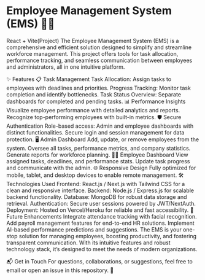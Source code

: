 # Employee Management System (EMS) 🏢💼  

 React + Vite(Project)
The Employee Management System (EMS) is a comprehensive and efficient solution designed to simplify and streamline workforce management. This project offers tools for task allocation, performance tracking, and seamless communication between employees and administrators, all in one intuitive platform.

✨ Features
📋 Task Management
Task Allocation: Assign tasks to employees with deadlines and priorities.
Progress Tracking: Monitor task completion and identify bottlenecks.
Task Status Overview: Separate dashboards for completed and pending tasks.
📊 Performance Insights
Visualize employee performance with detailed analytics and reports.
Recognize top-performing employees with built-in metrics.
🛡️ Secure Authentication
Role-based access: Admin and employee dashboards with distinct functionalities.
Secure login and session management for data protection.
🖥️ Admin Dashboard
Add, update, or remove employees from the system.
Oversee all tasks, performance metrics, and company statistics.
Generate reports for workforce planning.
👩‍💻 Employee Dashboard
View assigned tasks, deadlines, and performance stats.
Update task progress and communicate with the admin.
🌐 Responsive Design
Fully optimized for mobile, tablet, and desktop devices to enable remote management.
🛠️ Technologies Used
Frontend: React.js / Next.js with Tailwind CSS for a clean and responsive interface.
Backend: Node.js / Express.js for scalable backend functionality.
Database: MongoDB for robust data storage and retrieval.
Authentication: Secure user sessions powered by JWT/NextAuth.
Deployment: Hosted on Vercel/Heroku for reliable and fast accessibility.
🌟 Future Enhancements
Integrate attendance tracking with facial recognition.
Add payroll management features for end-to-end HR solutions.
Implement AI-based performance predictions and suggestions.
The EMS is your one-stop solution for managing employees, boosting productivity, and fostering transparent communication. With its intuitive features and robust technology stack, it’s designed to meet the needs of modern organizations.

📬 Get in Touch
For questions, collaborations, or suggestions, feel free to email or open an issue in this repository. 🚀

